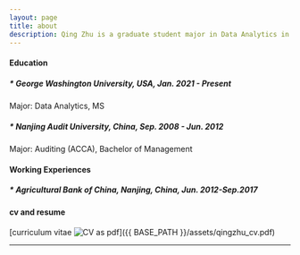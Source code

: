 ```yaml
---
layout: page
title: about
description: Qing Zhu is a graduate student major in Data Analytics in George Washington University
---
```


#### <a name="education"></a>Education
#####  <a name="gwu"></a>* George Washington University, USA, Jan. 2021 - Present
Major: Data Analytics, MS
#####  <a name="nau"></a>* Nanjing Audit University, China, Sep. 2008 - Jun. 2012
Major: Auditing (ACCA), Bachelor of Management


#### <a name="working"></a>Working Experiences
#####  <a name="abc"></a>* Agricultural Bank of China, Nanjing, China, Jun. 2012-Sep.2017


#### <a name="cvandresume"></a>cv and resume
[curriculum vitae ![CV as pdf](icons16/pdf-icon.png)]({{ BASE_PATH }}/assets/qingzhu_cv.pdf)

---



